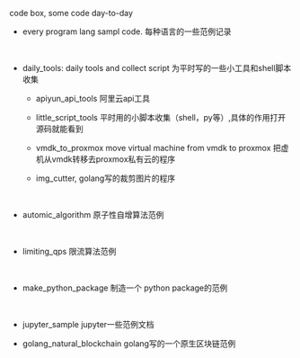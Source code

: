 code box, some code day-to-day

* every program lang sampl code. 每种语言的一些范例记录

   ​

* daily_tools: daily tools and collect script  为平时写的一些小工具和shell脚本收集
   - apiyun_api_tools 阿里云api工具

   - little_script_tools 平时用的小脚本收集（shell，py等）,具体的作用打开源码就能看到

   - vmdk_to_proxmox  move virtual machine from vmdk to proxmox 把虚机从vmdk转移去proxmox私有云的程序

   - img_cutter, golang写的裁剪图片的程序

     ​


* automic_algorithm 原子性自增算法范例

  ​


* limiting_qps 限流算法范例

  ​

* make_python_package  制造一个 python package的范例

  ​

* jupyter_sample  jupyter一些范例文档




* golang_natural_blockchain  golang写的一个原生区块链范例








